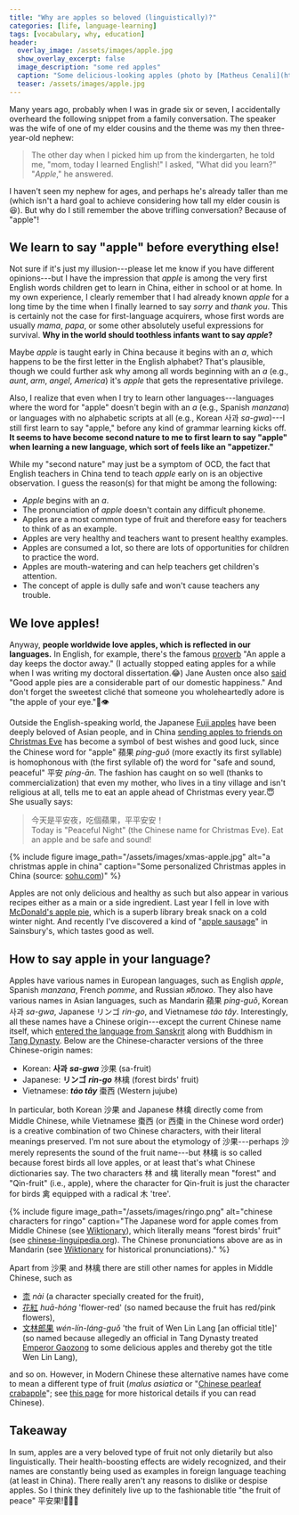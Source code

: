 ```yaml
---
title: "Why are apples so beloved (linguistically)?"
categories: [life, language-learning]
tags: [vocabulary, why, education]
header:
  overlay_image: /assets/images/apple.jpg
  show_overlay_excerpt: false
  image_description: "some red apples"
  caption: "Some delicious-looking apples (photo by [Matheus Cenali](https://unsplash.com/@cenali?utm_source=unsplash&utm_medium=referral&utm_content=creditCopyText) on [Unsplash](https://unsplash.com/s/photos/apple?utm_source=unsplash&utm_medium=referral&utm_content=creditCopyText))"
  teaser: /assets/images/apple.jpg
---
```


Many years ago, probably when I was in grade six or seven, I accidentally overheard the following snippet from a family conversation. The speaker was the wife of one of my elder cousins and the theme was my then three-year-old nephew:
>The other day when I picked him up from the kindergarten, he told me, "mom, today I learned English!" I asked, "What did you learn?" "_Apple_," he answered.

I haven't seen my nephew for ages, and perhaps he's already taller than me (which isn't a hard goal to achieve considering how tall my elder cousin is😆). But why do I still remember the above trifling conversation? Because of "apple"!

## We learn to say "apple" before everything else!
Not sure if it's just my illusion---please let me know if you have different opinions---but I have the impression that _apple_ is among the very first English words children get to learn in China, either in school or at home. In my own experience, I clearly remember that I had already known _apple_ for a long time by the time when I finally learned to say _sorry_ and _thank you_. This is certainly not the case for first-language acquirers, whose first words are usually _mama_, _papa_, or some other absolutely useful expressions for survival. **Why in the world should toothless infants want to say _apple_?**

Maybe _apple_ is taught early in China because it begins with an _a_, which happens to be the first letter in the English alphabet? That's plausible, though we could further ask why among all words beginning with an _a_ (e.g., _aunt_, _arm_, _angel_, _America_) it's _apple_ that gets the representative privilege.

Also, I realize that even when I try to learn other languages---languages where the word for "apple" doesn't begin with an _a_ (e.g., Spanish _manzana_) or languages with no alphabetic scripts at all (e.g., Korean 사과 _sa-gwa_)---I still first learn to say "apple," before any kind of grammar learning kicks off. **It seems to have become second nature to me to first learn to say "apple" when learning a new language, which sort of feels like an "appetizer."**

While my "second nature" may just be a symptom of OCD, the fact that English teachers in China tend to teach _apple_ early on is an objective observation. I guess the reason(s) for that might be among the following:
- _Apple_ begins with an _a_.
- The pronunciation of _apple_ doesn't contain any difficult phoneme.
- Apples are a most common type of fruit and therefore easy for teachers to think of as an example.
- Apples are very healthy and teachers want to present healthy examples.
- Apples are consumed a lot, so there are lots of opportunities for children to practice the word.
- Apples are mouth-watering and can help teachers get children's attention.
- The concept of apple is dully safe and won't cause teachers any trouble.

## We love apples!
Anyway, **people worldwide love apples, which is reflected in our languages.** In English, for example, there's the famous [proverb](https://en.wikipedia.org/wiki/An_apple_a_day_keeps_the_doctor_away) "An apple a day keeps the doctor away." (I actually stopped eating apples for a while when I was writing my doctoral dissertation.😂) Jane Austen once also [said](https://www.goodreads.com/quotes/362411-good-apple-pies-are-a-considerable-part-of-our-domestic) "Good apple pies are a considerable part of our domestic happiness." And don't forget the sweetest cliché that someone you wholeheartedly adore is "the apple of your eye."🍎👁

Outside the English-speaking world, the Japanese [Fuji apples](https://en.wikipedia.org/wiki/Fuji_(apple)) have been deeply beloved of Asian people, and in China [sending apples to friends on Christmas Eve](https://www.thatsmags.com/china/post/11903/explainer-why-china-celebrates-christmas-with-apples) has become a symbol of best wishes and good luck, since the Chinese word for "apple" <span class="hanyu">蘋果</span> _píng-guǒ_ (more exactly its first syllable) is homophonous with (the first syllable of) the word for "safe and sound, peaceful" <span class="hanyu">平安</span> _píng-ān_. The fashion has caught on so well (thanks to commercialization) that even my mother, who lives in a tiny village and isn't religious at all, tells me to eat an apple ahead of Christmas every year.😇 She usually says:
><span class="hanyu">今天是平安夜，吃個蘋果，平平安安！</span><br>
>Today is "Peaceful Night" (the Chinese name for Christmas Eve). Eat an apple and be safe and sound!

{% include figure image_path="/assets/images/xmas-apple.jpg" alt="a christmas apple in china" caption="Some personalized Christmas apples in China (source: <a href='http://www.sohu.com/a/284196948_289021'>sohu.com</a>)" %}

Apples are not only delicious and healthy as such but also appear in various recipes either as a main or a side ingredient. Last year I fell in love with [McDonald's apple pie](https://www.mcdonalds.com/gb/en-gb/product/apple-pie.html), which is a superb library break snack on a cold winter night. And recently I've discovered a kind of "[apple sausage](https://www.sainsburys.co.uk/webapp/wcs/stores/servlet/gb/groceries/price-lockdown-44/sainsburys-pork---bramley-apple-sausages--taste-the-difference-(gluten-free)-x6-400g?storeId=10151&langId=44&krypto=QuH1o8lI2%2Fr3nDHE6qyUImDnC%2F3EswlQ1XTFhzid5j66uB0R2KTIcsFEhUcPHIbVqj%2BTG1IK%2FzFFavr%2BNvkPzf3PG1tqBBQETzD3iMzdIepfb6R3r01UuAPi4YyMdudBRec6c3P%2Bfa05siqSSb9U3HRAnD9r6XfYtEkIHHfgxmY%3D&ddkey=https%3Agb%2Fgroceries%2Fprice-lockdown-44%2Fsainsburys-pork---bramley-apple-sausages--taste-the-difference-%28gluten-free%29-x6-400g)" in Sainsbury's, which tastes good as well.

## How to say apple in your language?
Apples have various names in European languages, such as English _apple_, Spanish _manzana_, French _pomme_, and Russian _я́блоко_. They also have various names in Asian languages, such as Mandarin <span class="hanyu">蘋果</span> _píng-guǒ_, Korean 사과 _sa-gwa_, Japanese リンゴ _rin-go_, and Vietnamese _táo tây_. Interestingly, all these names have a Chinese origin---except the current Chinese name itself, which [entered the language from Sanskrit](https://en.wiktionary.org/wiki/蘋果) along with Buddhism in [Tang Dynasty](https://en.wikipedia.org/wiki/Tang_dynasty). Below are the Chinese-character versions of the three Chinese-origin names:
- Korean: **사과** ___sa-gwa___ <span class="hanyu">沙果</span> (sa-fruit)
- Japanese: **リンゴ** ___rin-go___ <span class="hanyu">林檎</span> (forest birds' fruit)
- Vietnamese: ___táo tây___ <span class="hanyu">棗西</span> (Western jujube)

In particular, both Korean <span class="hanyu">沙果</span> and Japanese <span class="hanyu">林檎</span> directly come from Middle Chinese, while Vietnamese <span class="hanyu">棗西</span> (or <span class="hanyu">西棗</span> in the Chinese word order) is a creative combination of two Chinese characters, with their literal meanings preserved. I'm not sure about the etymology of <span class="hanyu">沙果</span>---perhaps <span class="hanyu">沙</span> merely represents the sound of the fruit name---but <span class="hanyu">林檎</span> is so called because forest birds all love apples, or at least that's what Chinese dictionaries say. The two characters <span class="hanyu">林</span> and <span class="hanyu">檎</span> literally mean "forest" and "Qin-fruit" (i.e., apple), where the character for Qin-fruit is just the character for birds <span class="hanyu">禽</span> equipped with a radical <span class="hanyu">木</span> 'tree'.

{% include figure image_path="/assets/images/ringo.png" alt="chinese characters for ringo" caption="The Japanese word for apple comes from Middle Chinese (see <a href='https://en.wiktionary.org/wiki/林檎#Japanese'>Wiktionary</a>), which literally means &#8220;forest birds' fruit&#8221; (see <a href='http://chinese-linguipedia.org/search_inner.html?keywords=林檎'>chinese-linguipedia.org</a>). The Chinese pronunciations above are as in Mandarin (see <a href='https://en.wiktionary.org/wiki/林檎#Chinese'>Wiktionary</a> for historical pronunciations)." %}

Apart from <span class="hanyu">沙果</span> and <span class="hanyu">林檎</span> there are still other names for apples in Middle Chinese, such as
- <a href="https://en.wiktionary.org/wiki/柰"><span class="hanyu">柰</span></a> _nài_ (a character specially created for the fruit),
- <a href="https://en.wiktionary.org/wiki/花紅"><span class="hanyu">花紅</span></a> _huā-hóng_ 'flower-red' (so named because the fruit has red/pink flowers),
- <a href="https://zh.wikipedia.org/zh-tw/花红"><span class="hanyu">文林郎果</span></a> _wén-lín-láng-guǒ_ 'the fruit of Wen Lin Lang [an official title]' (so named because allegedly an official in Tang Dynasty treated [Emperor Gaozong](https://en.wikipedia.org/wiki/Emperor_Gaozong_of_Tang) to some delicious apples and thereby got the title Wen Lin Lang),

and so on. However, in Modern Chinese these alternative names have come to mean a different type of fruit (_malus asiatica_ or "[Chinese pearleaf crabapple](https://en.wikipedia.org/wiki/Malus_asiatica)"; see [this page](http://www.jiaodui.com/bbs/read.php?tid=33800) for more historical details if you can read Chinese).

## Takeaway
In sum, apples are a very beloved type of fruit not only dietarily but also linguistically. Their health-boosting effects are widely recognized, and their names are constantly being used as examples in foreign language teaching (at least in China). There really aren't any reasons to dislike or despise apples. So I think they definitely live up to the fashionable title "the fruit of peace" <span class="hanyu">平安果</span>!🍎🍎🍎
